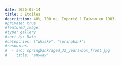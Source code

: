 ```yaml
---
date: 2025-05-14
title: 3 Étoiles
description: 40%, 700 mL. Importé à Taiwan en 1983.
#private: true
#featured_image: 
#type: gallery
#sort_by: Date
#categories: ["whisky", "springbank"]
#resources:
#  - src: springbank/aged_32_years/box_front.jpg
#    title: "anyway"
---
```

